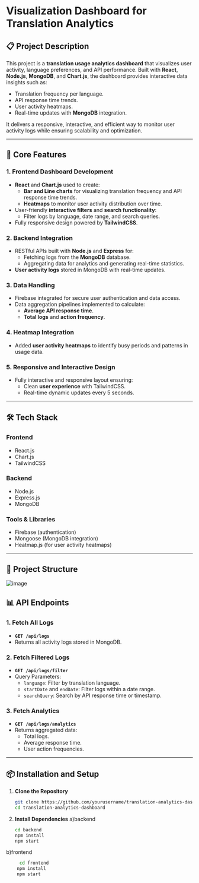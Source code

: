 # Visualization Dashboard for Translation Analytics

## 📋 **Project Description**
This project is a **translation usage analytics dashboard** that visualizes user activity, language preferences, and API performance. Built with **React**, **Node.js**, **MongoDB**, and **Chart.js**, the dashboard provides interactive data insights such as:
- Translation frequency per language.
- API response time trends.
- User activity heatmaps.
- Real-time updates with **MongoDB** integration.

It delivers a responsive, interactive, and efficient way to monitor user activity logs while ensuring scalability and optimization.

---

## 🚀 **Core Features**

### 1. **Frontend Dashboard Development**
- **React** and **Chart.js** used to create:
  - **Bar and Line charts** for visualizing translation frequency and API response time trends.
  - **Heatmaps** to monitor user activity distribution over time.
- User-friendly **interactive filters** and **search functionality**:
  - Filter logs by language, date range, and search queries.
- Fully responsive design powered by **TailwindCSS**.

### 2. **Backend Integration**
- RESTful APIs built with **Node.js** and **Express** for:
  - Fetching logs from the **MongoDB** database.
  - Aggregating data for analytics and generating real-time statistics.
- **User activity logs** stored in MongoDB with real-time updates.

### 3. **Data Handling**
- Firebase integrated for secure user authentication and data access.
- Data aggregation pipelines implemented to calculate:
  - **Average API response time**.
  - **Total logs** and **action frequency**.

### 4. **Heatmap Integration**
- Added **user activity heatmaps** to identify busy periods and patterns in usage data.

### 5. **Responsive and Interactive Design**
- Fully interactive and responsive layout ensuring:
  - Clean **user experience** with TailwindCSS.
  - Real-time dynamic updates every 5 seconds.

---

## 🛠️ **Tech Stack**
### **Frontend**
- React.js
- Chart.js
- TailwindCSS

### **Backend**
- Node.js
- Express.js
- MongoDB

### **Tools & Libraries**
- Firebase (authentication)
- Mongoose (MongoDB integration)
- Heatmap.js (for user activity heatmaps)

---

## 📂 **Project Structure**
![image](https://github.com/user-attachments/assets/b5957c94-1a42-4572-8255-166791bfc45b)

## 📊 **API Endpoints**

### 1. **Fetch All Logs**
- **`GET /api/logs`**
- Returns all activity logs stored in MongoDB.

### 2. **Fetch Filtered Logs**
- **`GET /api/logs/filter`**
- Query Parameters:
  - `language`: Filter by translation language.
  - `startDate` and `endDate`: Filter logs within a date range.
  - `searchQuery`: Search by API response time or timestamp.

### 3. **Fetch Analytics**
- **`GET /api/logs/analytics`**
- Returns aggregated data:
  - Total logs.
  - Average response time.
  - User action frequencies.

---

## 📦 **Installation and Setup**

1. **Clone the Repository**
   ```bash
   git clone https://github.com/yourusername/translation-analytics-dashboard.git
   cd translation-analytics-dashboard
2. **Install Dependencies**
   a)backend
     ```bash
     cd backend
     npm install
     npm start
  b)frontend
  ```bash
       cd frontend
      npm install
      npm start










   
   

   
     


